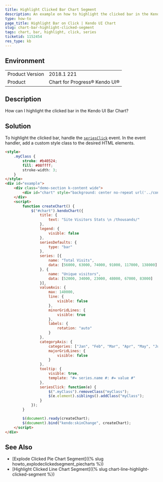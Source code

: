 ```yaml
---
title: Highlight Clicked Bar Chart Segment
description: An example on how to highlight the clicked bar in the Kendo UI Bar Chart.
type: how-to
page_title: Highlight Bar on Click | Kendo UI Chart
slug: chart-bar-highlight-clicked-segment
tags: chart, bar, highlight, click, series
ticketid: 1152454
res_type: kb
---
```


## Environment
<table>
	<tr>
		<td>Product Version</td>
		<td>2018.1 221</td>
	</tr>
	<tr>
		<td>Product</td>
		<td>Chart for Progress® Kendo UI®</td>
	</tr>
</table>

## Description

How can I highlight the clicked bar in the Kendo UI Bar Chart?

## Solution

To highlight the clicked bar, handle the [`seriesClick`](https://docs.telerik.com/kendo-ui/api/javascript/dataviz/ui/chart/events/seriesclick) event. In the event handler, add a custom style class to the desired HTML elements.

```html
<style>
	.myClass {
		stroke: #b40524;
		fill: #08ffff;
		stroke-width: 3;
	}
</style>
<div id="example">
	<div class="demo-section k-content wide">
		<div id="chart" style="background: center no-repeat url('../content/shared/styles/world-map.png');"></div>
	</div>
	<script>
		function createChart() {
			$("#chart").kendoChart({
				title: {
					text: "Site Visitors Stats \n /thousands/"
				},
				legend: {
					visible: false
				},
				seriesDefaults: {
					type: "bar"
				},
				series: [{
					name: "Total Visits",
					data: [56000, 63000, 74000, 91000, 117000, 138000]
				}, {
					name: "Unique visitors",
					data: [52000, 34000, 23000, 48000, 67000, 83000]
				}],
				valueAxis: {
					max: 140000,
					line: {
						visible: false
					},
					minorGridLines: {
						visible: true
					},
					labels: {
						rotation: "auto"
					}
				},
				categoryAxis: {
					categories: ["Jan", "Feb", "Mar", "Apr", "May", "Jun"],
					majorGridLines: {
						visible: false
					}
				},
				tooltip: {
					visible: true,
					template: "#= series.name #: #= value #"
				},
				seriesClick: function(e) {
					$(".myClass").removeClass("myClass");
					$(e.element).siblings().addClass("myClass");
				}
			});
		}

		$(document).ready(createChart);
		$(document).bind("kendo:skinChange", createChart);
	</script>
</div>
```

## See Also

* [Explode Clicked Pie Chart Segment]({% slug howto_explodeclickedsegment_piecharts %})
* [Highlight Clicked Line Chart Segment]({% slug chart-line-highlight-clicked-segment %})